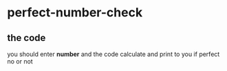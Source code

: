 # perfect-number-check
## the code
you should enter **number** and the code calculate and print to you if perfect no or not


